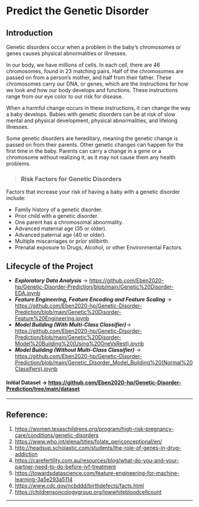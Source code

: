 # Predict the Genetic Disorder

## **Introduction**

<p>Genetic disorders occur when a problem in the baby’s chromosomes or genes causes physical abnormalities or illnesses.

In our body, we have millions of cells. In each cell, there are 46 chromosomes, found in 23 matching pairs. Half of the chromosomes are passed on from a person’s mother, and half from their father. These chromosomes carry our DNA, or genes, which are the instructions for how we look and how our body develops and functions. These instructions range from our eye color to our risk for disease.

When a harmful change occurs in these instructions, it can change the way a baby develops. Babies with genetic disorders can be at risk of slow mental and physical development, physical abnormalities, and lifelong illnesses.

Some genetic disorders are hereditary, meaning the genetic change is passed on from their parents. Other genetic changes can happen for the first time in the baby. Parents can carry a change in a gene or a chromosome without realizing it, as it may not cause them any health problems.
</p>

> ### Risk Factors for Genetic Disorders
Factors that increase your risk of having a baby with a genetic disorder include:
- Family history of a genetic disorder.
- Prior child with a genetic disorder.
- One parent has a chromosomal abnormality.
- Advanced maternal age (35 or older).
- Advanced paternal age (40 or older).
- Multiple miscarriages or prior stillbirth.
- Prenatal exposure to Drugs, Alcohol, or other Environmental Factors.


## Lifecycle of the Project
- ***Exploratory Data Analysis*** -> https://github.com/Eben2020-hp/Genetic-Disorder-Prediction/blob/main/Genetic%20Disorder-EDA.ipynb
- ***Feature Engineering, Feature Encoding and Feature Scaling*** -> https://github.com/Eben2020-hp/Genetic-Disorder-Prediction/blob/main/Genetic%20Disorder-Feature%20Engineering.ipynb
- ***Model Building (With Multi-Class Classifier)***-> https://github.com/Eben2020-hp/Genetic-Disorder-Prediction/blob/main/Genetic%20Disorder-Model%20Building%20(Using%20OneVsRest).ipynb
- ***Model Building (Without Multi-Class Classifier)*** -> https://github.com/Eben2020-hp/Genetic-Disorder-Prediction/blob/main/Genetic_Disorder_Model_Building%20(Normal%20Classifiers).ipynb



#### Initial Dataset -> https://github.com/Eben2020-hp/Genetic-Disorder-Prediction/tree/main/dataset

___ 

## **Reference**: 
1. https://women.texaschildrens.org/program/high-risk-pregnancy-care/conditions/genetic-disorders
2. https://www.who.int/elena/titles/folate_periconceptional/en/
3. http://headsup.scholastic.com/students/the-role-of-genes-in-drug-addiction
4. https://carefertility.com.au/resources/blog/what-do-you-and-your-partner-need-to-do-before-ivf-treatment
5. https://towardsdatascience.com/feature-engineering-for-machine-learning-3a5e293a5114
6. https://www.cdc.gov/ncbddd/birthdefects/facts.html
7. https://childrensoncologygroup.org/lowwhitebloodcellcount

___

